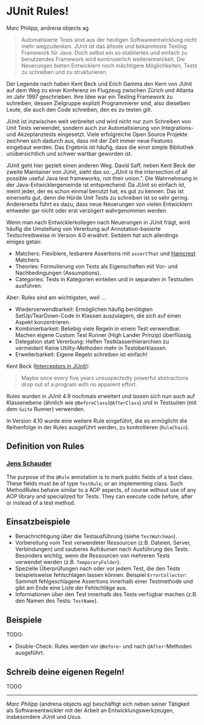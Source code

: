 # JUnit Rules!

Marc Philipp, andrena objects ag

> Automatisierte Tests sind aus der heutigen Softwareentwicklung nicht mehr wegzudenken. JUnit ist das älteste und bekannteste Testing Framework für Java. Doch selbst ein so etabliertes und einfach zu benutzendes Framework wird kontinuierlich weiterentwickelt. Die Neuerungen bieten Entwicklern noch mächtigere Möglichkeiten, Tests zu schreiben und zu strukturieren.

Der Legende nach haben Kent Beck und Erich Gamma den Kern von JUnit auf dem Weg zu einer Konferenz im Flugzeug zwischen Zürich und Atlanta im Jahr 1997 geschrieben. Ihre Idee war ein Testing Framework zu schreiben, dessen Zielgruppe explizit Programmierer sind, also dieselben Leute, die auch den Code schreiben, den es zu testen gilt.

JUnit ist inzwischen weit verbreitet und wird nicht nur zum Schreiben von Unit Tests verwendet, sondern auch zur Automatisierung von Integrations- und Akzeptanztests eingesetzt. Viele erfolgreiche Open Source Projekte zeichnen sich dadurch aus, dass mit der Zeit immer neue Features eingebaut werden. Das Ergebnis ist häufig, dass die einst simple Bibliothek unübersichtlich und schwer wartbar geworden ist.

JUnit geht hier gezielt einen anderen Weg. David Saff, neben Kent Beck der zweite Maintainer von JUnit, sieht das so: „JUnit is the intersection of all possible useful Java test frameworks, not their union.”. Die Wahrnehmung in der Java-Entwicklergemeinde ist entsprechend: Da JUnit so einfach ist, meint jeder, der es schon einmal benutzt hat, es gut zu kennen. Das ist einerseits gut, denn die Hürde Unit Tests zu schreiben ist so sehr gering. Andererseits führt es dazu, dass neue Neuerungen von vielen Entwicklern entweder gar nicht oder erst verzögert wahrgenommen werden. 

Wenn man nach Entwicklerkollegen nach Neuerungen in JUnit frägt, wird häufig die Umstellung von Vererbung auf Annotation-basierte Testschreibweise in Version 4.0 erwähnt. Seitdem hat sich allerdings einiges getan:

- Matchers: Flexiblere, lesbarere Assertions mit `assertThat` und [Hamcrest](http://code.google.com/p/hamcrest/) Matchers.
- Theories: Formulierung von Tests als Eigenschaften mit Vor- und Nachbedingungen (Assumptions).
- Categories: Tests in Kategorien einteilen und in separaten in Testsuiten ausführen.

Aber: Rules sind am wichtigsten, weil ...

- Wiederverwendbarkeit: Ermöglichen häufig benötigten SetUp/TearDown-Code in Klassen auszulagern, die sich auf einen Aspekt konzentrieren. 
- Kombinierbarkeit: Beliebig viele Regeln in einem Test verwendbar. Machen eigene Custom Test Runner (High Lander Prinzip) überflüssig.
- Delegation statt Vererbung: Helfen Testklassenhierarchien zu vermeiden! Keine Utility-Methoden mehr in Testoberklassen.
- Erweiterbarkeit: Eigene Regeln schreiben ist einfach!

Kent Beck ([Interceptors in JUnit](http://www.threeriversinstitute.org/blog/?p=155)):

> Maybe once every five years unsuspectedly powerful abstractions drop out of a program with no apparent effort.

Rules wurden in JUnit 4.9 nochmals erweitert und lassen sich nun auch auf Klassenebene (ähnlich wie `@BeforeClass`/`@AfterClass`) und in Testsuiten (mit dem `Suite` Runner) verwenden.

In Version 4.10 wurde eine weitere Rule eingeführt, die es ermöglicht die Reihenfolge in der Rules ausgeführt werden, zu kontrollieren (`RuleChain`).


## Definition von Rules

### [Jens Schauder](http://blog.schauderhaft.de/2009/10/04/junit-rules/)

The purpose of the `@Rule` annotation is to mark public fields of a test class. These fields must be of type `TestRule`, or an implementing class. Such MethodRules behave similar to a AOP aspects, of course without use of any AOP library and specialized for Tests. They can execute code before, after or instead of a test method. 


## Einsatzbeispiele

- Benachrichtigung über die Testausführung (siehe `TestWatchman`).
- Vorbereitung vom Test verwendeter Ressourcen (z.B. Dateien, Server, Verbindungen) und sauberes Aufräumen nach Ausführung des Tests. Besonders wichtig, wenn die Ressourcen von mehreren Tests verwendet werden (z.B. `TemporaryFolder`).
- Spezielle Überprüfungen nach oder vor jedem Test, die den Tests beispielsweise fehlschlagen lassen können. Beispiel `ErrorCollector`: Sammelt fehlgeschlagene Assertions innerhalb einer Testmethode und gibt am Ende eine Liste der Fehlschläge aus.
- Informationen über den Test innerhalb des Tests verfügbar machen (z.B. den Namen des Tests: `TestName`).

## Beispiele

TODO:

- Double-Check: Rules werden vor `@Before`- und nach `@After`-Methoden ausgeführt.

## Schreib deine eigenen Regeln!

TODO

---------------------------------------

*Marc Philipp* (andrena objects ag) beschäftigt sich neben seiner Tätigkeit als Softwareentwickler mit der Arbeit an Entwicklungswerkzeugen, insbesondere JUnit und Usus.
